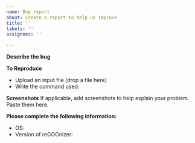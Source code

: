 ```yaml
---
name: Bug report
about: Create a report to help us improve
title: ''
labels: ''
assignees: ''

---
```


**Describe the bug**


**To Reproduce**
- Upload an input file [drop a file here]
- Write the command used:

**Screenshots**
If applicable, add screenshots to help explain your problem. Paste them here.

**Please complete the following information:**
 - OS:
 - Version of reCOGnizer:
